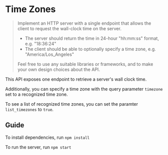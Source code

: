 # Time Zones

> Implement an HTTP server with a single endpoint that allows the client to request the wall-clock time on the server.
>
> - The server should return the time in 24-hour "hh:mm:ss" format, e.g. "18:36:24"
> - The client should be able to optionally specify a time zone, e.g. "America/Los_Angeles"
>
> Feel free to use any suitable libraries or frameworks, and to make your own design choices about the API.

This API exposes one endpoint to retrieve a server's wall clock time.

Additionally, you can specify a time zone with the query parameter `timezone` set to a recognized time zone.

To see a list of recognized time zones, you can set the paramter `list_timezones` to `true`.

## Guide

To install dependencies, run `npm install`

To run the server, run `npm start`

